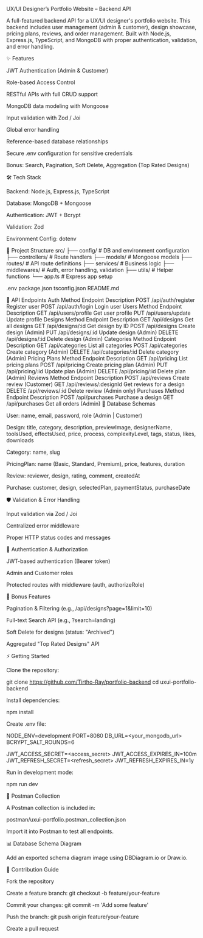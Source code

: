 UX/UI Designer’s Portfolio Website – Backend API

A full-featured backend API for a UX/UI designer's portfolio website. This backend includes user management (admin & customer), design showcase, pricing plans, reviews, and order management. Built with Node.js, Express.js, TypeScript, and MongoDB with proper authentication, validation, and error handling.

✨ Features

JWT Authentication (Admin & Customer)

Role-based Access Control

RESTful APIs with full CRUD support

MongoDB data modeling with Mongoose

Input validation with Zod / Joi

Global error handling

Reference-based database relationships

Secure .env configuration for sensitive credentials

Bonus: Search, Pagination, Soft Delete, Aggregation (Top Rated Designs)

🛠 Tech Stack

Backend: Node.js, Express.js, TypeScript

Database: MongoDB + Mongoose

Authentication: JWT + Bcrypt

Validation: Zod 

Environment Config: dotenv

📂 Project Structure
src/
├── config/            # DB and environment configuration
├── controllers/       # Route handlers
├── models/            # Mongoose models
├── routes/            # API route definitions
├── services/          # Business logic
├── middlewares/       # Auth, error handling, validation
├── utils/             # Helper functions
└── app.ts             # Express app setup

.env
package.json
tsconfig.json
README.md

🚀 API Endpoints
Auth
Method	Endpoint	Description
POST	/api/auth/register	Register user
POST	/api/auth/login	Login user
Users
Method	Endpoint	Description
GET	/api/users/profile	Get user profile
PUT	/api/users/update	Update profile
Designs
Method	Endpoint	Description
GET	/api/designs	Get all designs
GET	/api/designs/:id	Get design by ID
POST	/api/designs	Create design (Admin)
PUT	/api/designs/:id	Update design (Admin)
DELETE	/api/designs/:id	Delete design (Admin)
Categories
Method	Endpoint	Description
GET	/api/categories	List all categories
POST	/api/categories	Create category (Admin)
DELETE	/api/categories/:id	Delete category (Admin)
Pricing Plans
Method	Endpoint	Description
GET	/api/pricing	List pricing plans
POST	/api/pricing	Create pricing plan (Admin)
PUT	/api/pricing/:id	Update plan (Admin)
DELETE	/api/pricing/:id	Delete plan (Admin)
Reviews
Method	Endpoint	Description
POST	/api/reviews	Create review (Customer)
GET	/api/reviews/:designId	Get reviews for a design
DELETE	/api/reviews/:id	Delete review (Admin only)
Purchases
Method	Endpoint	Description
POST	/api/purchases	Purchase a design
GET	/api/purchases	Get all orders (Admin)
💾 Database Schemas

User: name, email, password, role (Admin | Customer)

Design: title, category, description, previewImage, designerName, toolsUsed, effectsUsed, price, process, complexityLevel, tags, status, likes, downloads

Category: name, slug

PricingPlan: name (Basic, Standard, Premium), price, features, duration

Review: reviewer, design, rating, comment, createdAt

Purchase: customer, design, selectedPlan, paymentStatus, purchaseDate

🛡 Validation & Error Handling

Input validation via Zod / Joi

Centralized error middleware

Proper HTTP status codes and messages

🔑 Authentication & Authorization

JWT-based authentication (Bearer token)

Admin and Customer roles

Protected routes with middleware (auth, authorizeRole)

🎁 Bonus Features

Pagination & Filtering (e.g., /api/designs?page=1&limit=10)

Full-text Search API (e.g., ?search=landing)

Soft Delete for designs (status: "Archived")

Aggregated "Top Rated Designs" API

⚡ Getting Started

Clone the repository:

git clone https://github.com/Tirtho-Ray/portfolio-backend
cd uxui-portfolio-backend


Install dependencies:

npm install


Create .env file:

NODE_ENV=development
PORT=8080
DB_URL=<your_mongodb_url>
BCRYPT_SALT_ROUNDS=6

JWT_ACCESS_SECRET=<access_secret>
JWT_ACCESS_EXPIRES_IN=100m
JWT_REFRESH_SECRET=<refresh_secret>
JWT_REFRESH_EXPIRES_IN=1y


Run in development mode:

npm run dev

🧪 Postman Collection

A Postman collection is included in:

postman/uxui-portfolio.postman_collection.json


Import it into Postman to test all endpoints.

📊 Database Schema Diagram

Add an exported schema diagram image using DBDiagram.io or Draw.io.

🤝 Contribution Guide

Fork the repository

Create a feature branch: git checkout -b feature/your-feature

Commit your changes: git commit -m 'Add some feature'

Push the branch: git push origin feature/your-feature

Create a pull request
